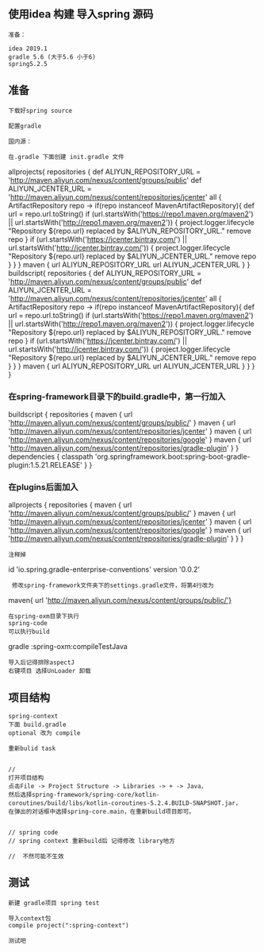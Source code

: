 

## 使用idea 构建 导入spring 源码

    准备：
    
    idea 2019.1
    gradle 5.6 (大于5.6 小于6)
    spring5.2.5
    
    
## 准备

    下载好spring source    
    
    配置gradle
    
    国内源：
    
    在.gradle 下面创建 init.gradle 文件
    
allprojects{
    repositories {
        def ALIYUN_REPOSITORY_URL = 'http://maven.aliyun.com/nexus/content/groups/public'
        def ALIYUN_JCENTER_URL = 'http://maven.aliyun.com/nexus/content/repositories/jcenter'
        all { ArtifactRepository repo ->
            if(repo instanceof MavenArtifactRepository){
                def url = repo.url.toString()
                if (url.startsWith('https://repo1.maven.org/maven2') || url.startsWith('http://repo1.maven.org/maven2')) {
                    project.logger.lifecycle "Repository ${repo.url} replaced by $ALIYUN_REPOSITORY_URL."
                    remove repo
                }
                if (url.startsWith('https://jcenter.bintray.com/') || url.startsWith('http://jcenter.bintray.com/')) {
                    project.logger.lifecycle "Repository ${repo.url} replaced by $ALIYUN_JCENTER_URL."
                    remove repo
                }
            }
        }
        maven {
            url ALIYUN_REPOSITORY_URL
            url ALIYUN_JCENTER_URL
        }
    }
buildscript{
        repositories {
            def ALIYUN_REPOSITORY_URL = 'http://maven.aliyun.com/nexus/content/groups/public'
            def ALIYUN_JCENTER_URL = 'http://maven.aliyun.com/nexus/content/repositories/jcenter'
            all { ArtifactRepository repo ->
                if(repo instanceof MavenArtifactRepository){
                    def url = repo.url.toString()
                    if (url.startsWith('https://repo1.maven.org/maven2') || url.startsWith('http://repo1.maven.org/maven2')) {
                        project.logger.lifecycle "Repository ${repo.url} replaced by $ALIYUN_REPOSITORY_URL."
                        remove repo
                    }
                    if (url.startsWith('https://jcenter.bintray.com/') || url.startsWith('http://jcenter.bintray.com/')) {
                        project.logger.lifecycle "Repository ${repo.url} replaced by $ALIYUN_JCENTER_URL."
                        remove repo
                    }
                }
            }
            maven {
                url ALIYUN_REPOSITORY_URL
                url ALIYUN_JCENTER_URL
            }
        }
    }
}   

### 在spring-framework目录下的build.gradle中，第一行加入
buildscript {
   repositories {
      maven { url 'http://maven.aliyun.com/nexus/content/groups/public/' }
      maven { url 'http://maven.aliyun.com/nexus/content/repositories/jcenter' }
      maven { url 'http://maven.aliyun.com/nexus/content/repositories/google' }
      maven { url 'http://maven.aliyun.com/nexus/content/repositories/gradle-plugin' }
   }
   dependencies {
      classpath 'org.springframework.boot:spring-boot-gradle-plugin:1.5.21.RELEASE'
   }
}

### 在plugins后面加入

allprojects {
   repositories {
      maven { url 'http://maven.aliyun.com/nexus/content/groups/public/' }
      maven { url 'http://maven.aliyun.com/nexus/content/repositories/jcenter' }
      maven { url 'http://maven.aliyun.com/nexus/content/repositories/google' }
      maven { url 'http://maven.aliyun.com/nexus/content/repositories/gradle-plugin' }
   }
}   

    注释掉
    
    
id 'io.spring.gradle-enterprise-conventions' version '0.0.2'


     修改spring-framework文件夹下的settings.gradle文件，将第4行改为
     
maven{ url 'http://maven.aliyun.com/nexus/content/groups/public/'}


    在spring-oxm目录下执行
    spring-code
    可以执行build
gradle :spring-oxm:compileTestJava


    导入后记得排除aspectJ
    右键项目 选择UnLoader 卸载
    
    
## 项目结构

    spring-context
    下面 build.gradle
    optional 改为 compile
    
    重新bulid task
    
    
    // 
    打开项目结构
    点击File -> Project Structure -> Libraries -> + -> Java，
    然后选择spring-framework/spring-core/kotlin-coroutines/build/libs/kotlin-coroutines-5.2.4.BUILD-SNAPSHOT.jar，
    在弹出的对话框中选择spring-core.main，在重新build项目即可。
    
    
    // spring code
    // spring context 重新build后 记得修改 library地方
    
    //  不然可能不生效
    
    
## 测试

    新建 gradle项目 spring test
    
    导入context包
    compile project(":spring-context")
    
    测试吧
    
    
    
        
    

